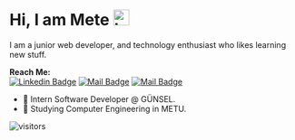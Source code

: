 # Hi, I am Mete <img src="https://user-images.githubusercontent.com/1303154/88677602-1635ba80-d120-11ea-84d8-d263ba5fc3c0.gif" width="28px" alt="hi">

I am a junior web developer, and technology enthusiast who likes learning new stuff.
  
**Reach Me:**  
[![Linkedin Badge](https://img.shields.io/badge/-MeteKarasakal-0e76a8?style=flat&labelColor=0e76a8&logo=linkedin&logoColor=white)](https://www.linkedin.com/in/mete-karasakal-808449176/) [![Mail Badge](https://img.shields.io/badge/-@karasakalmt-e84393?style=flat&labelColor=e84393&logo=instagram&logoColor=white)](https://instagram.com/karasakalmt) [![Mail Badge](https://img.shields.io/badge/-karasakal99-c0392b?style=flat&labelColor=c0392b&logo=gmail&logoColor=white)](mailto:karasakal99@gmail.com)
  
  
- 🚗 Intern Software Developer @ GÜNSEL.
- 📗 Studying Computer Engineering in METU.

<!--START_SECTION:waka-->
<!--END_SECTION:waka-->

![visitors](https://visitor-badge.glitch.me/badge?page_id=page.id)